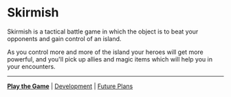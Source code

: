 # Skirmish

Skirmish is a tactical battle game in which the object is to beat your opponents and gain control of an island.

As you control more and more of the island your heroes will get more powerful, and you'll pick up allies and magic items which will help you in your encounters.

---

[**Play the Game**](https://andyaiken.github.io/skirmish/)
|
[Development](./docs/development.md)
|
[Future Plans](./docs/tasks.md)
